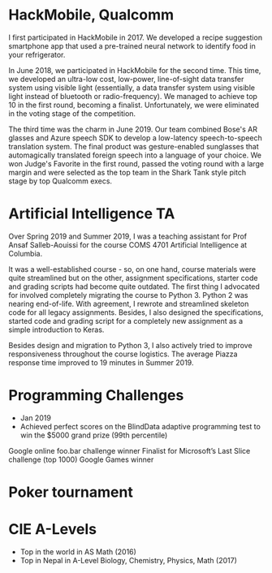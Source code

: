 
# HackMobile, Qualcomm

I first participated in HackMobile in 2017. We developed a recipe suggestion smartphone app that used a pre-trained neural network to identify food in your refrigerator.

In June 2018, we participated in HackMobile for the second time. This time, we developed an ultra-low cost, low-power, line-of-sight data transfer system using visible light (essentially, a data transfer system using visible light instead of bluetooth or radio-frequency). We managed to achieve top 10 in the first round, becoming a finalist. Unfortunately, we were eliminated in the voting stage of the competition.

The third time was the charm in June 2019. Our team combined Bose's AR glasses and Azure speech SDK to develop a low-latency speech-to-speech translation system. The final product was gesture-enabled sunglasses that automagically translated foreign speech into a language of your choice. We won Judge's Favorite in the first round, passed the voting round with a large margin and were selected as the top team in the Shark Tank style pitch stage by top Qualcomm execs.


# Artificial Intelligence TA

Over Spring 2019 and Summer 2019, I was a teaching assistant for Prof Ansaf Salleb-Aouissi for the course COMS 4701 Artificial Intelligence at Columbia.

It was a well-established course - so, on one hand, course materials were quite streamlined but on the other, assignment specifications, starter code and grading scripts had become quite outdated. The first thing I advocated for involved completely migrating the course to Python 3. Python 2 was nearing end-of-life. With agreement, I rewrote and streamlined skeleton code for all legacy assignments. Besides, I also designed the specifications, started code and grading script for a completely new assignment as a simple introduction to Keras. 

Besides design and migration to Python 3, I also actively tried to improve responsiveness throughout the course logistics. The average Piazza response time improved to 19 minutes in Summer 2019. 

# Programming Challenges
- Jan 2019
- Achieved perfect scores on the BlindData adaptive programming test to win the $5000 grand prize (99th percentile)

Google online foo.bar challenge winner
Finalist for Microsoft’s Last Slice challenge (top 1000) 
Google Games winner

# Poker tournament
# CIE A-Levels
- Top in the world in AS Math (2016)
- Top in Nepal in A-Level Biology, Chemistry, Physics, Math (2017)
